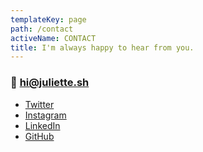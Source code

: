 ```yaml
---
templateKey: page
path: /contact
activeName: CONTACT
title: I'm always happy to hear from you.
---
```


### 📮 hi@juliette.sh

- [Twitter](https://twitter.com/juliettepretot)
- [Instagram](http://instagram.com/juliettepretot)
- [LinkedIn](https://www.linkedin.com/in/juliette-prétot-2a9530a5/)
- [GitHub](https://github.com/juliettepretot)
